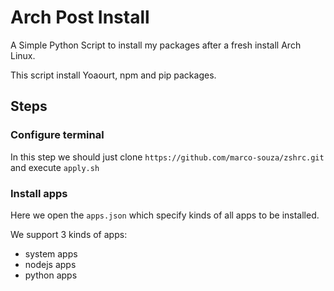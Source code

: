 # Arch Post Install

A Simple Python Script to install my packages after a fresh install Arch Linux.

This script install Yoaourt, npm and pip packages.

## Steps

### Configure terminal

In this step we should just clone `https://github.com/marco-souza/zshrc.git` and execute `apply.sh`

### Install apps

Here we open the `apps.json` which specify kinds of all apps to be installed.

We support 3 kinds of apps:

- system apps
- nodejs apps
- python apps
